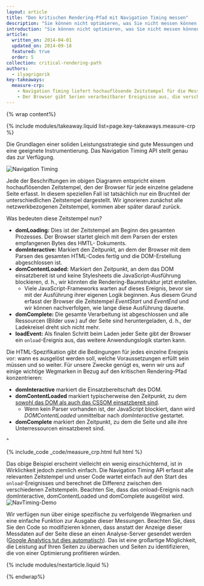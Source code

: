```yaml
---
layout: article
title: "Den kritischen Rendering-Pfad mit Navigation Timing messen"
description: "Sie können nicht optimieren, was Sie nicht messen können. Mit dem Navigation Timing API verfügen wir jedoch über alle notwendigen Tools zum Messen der einzelnen Schritte des kritischen Rendering-Pfads (Critical Rendering Path, CRP)!"
introduction: "Sie können nicht optimieren, was Sie nicht messen können. Mit dem Navigation Timing API verfügen wir jedoch über alle notwendigen Tools zum Messen der einzelnen Schritte des kritischen Rendering-Pfads (Critical Rendering Path, CRP)!"
article:
  written_on: 2014-04-01
  updated_on: 2014-09-18
  featured: true
  order: 5
collection: critical-rendering-path
authors:
  - ilyagrigorik
key-takeaways:
  measure-crp:
    - Navigation Timing liefert hochauflösende Zeitstempel für die Messung des CRP.
    - Der Browser gibt Serien verarbeitbarer Ereignisse aus, die verschiedene Phasen des CRP erfassen.
---
```

{% wrap content%}

<style>
  img, video, object {
    max-width: 100%;
  }

  img.center {
    display: block;
    margin-left: auto;
    margin-right: auto;
  }
</style>

{% include modules/takeaway.liquid list=page.key-takeaways.measure-crp %}

Die Grundlagen einer soliden Leistungsstrategie sind gute Messungen und eine geeignete Instrumentierung. Das Navigation Timing API stellt genau das zur Verfügung.

<img src="images/dom-navtiming.png" class="center" alt="Navigation Timing">

Jede der Beschriftungen im obigen Diagramm entspricht einem hochauflösenden Zeitstempel, den der Browser für jede einzelne geladene Seite erfasst. In diesem speziellen Fall ist tatsächlich nur ein Bruchteil der unterschiedlichen Zeitstempel dargestellt. Wir ignorieren zunächst alle netzwerkbezogenen Zeitstempel, kommen aber später darauf zurück.

Was bedeuten diese Zeitstempel nun?

* **domLoading:** Dies ist der Zeitstempel am Beginn des gesamten Prozesses. Der Browser startet gleich mit dem Parsen der ersten empfangenen Bytes des HMTL-
  Dokuments.
* **domInteractive:** Markiert den Zeitpunkt, an dem der Browser mit dem Parsen des gesamten HTML-Codes fertig und die DOM-Erstellung abgeschlossen ist.
* **domContentLoaded:** Markiert den Zeitpunkt, an dem das DOM einsatzbereit ist und keine Stylesheets die JavaScript-Ausführung blockieren, d. h., wir könnten die Rendering-Baumstruktur jetzt erstellen.
    * Viele JavaScript-Frameworks warten auf dieses Ereignis, bevor sie mit der Ausführung ihrer eigenen Logik beginnen. Aus diesem Grund erfasst der Browser die Zeitstempel _EventStart_ und _EventEnd_ und wir können nachverfolgen, wie lange diese Ausführung dauerte.
* **domComplete:** Die gesamte Verarbeitung ist abgeschlossen und alle Ressourcen (Bilder usw.) auf der Seite sind heruntergeladen, d. h., der Ladekreisel dreht sich nicht mehr.
* **loadEvent:** Als finalen Schritt beim Laden jeder Seite gibt der Browser ein `onload`-Ereignis aus, das weitere Anwendungslogik starten kann.

Die HTML-Spezifikation gibt die Bedingungen für jedes einzelne Ereignis vor: wann es ausgelöst werden soll, welche Voraussetzungen erfüllt sein müssen und so weiter. Für unsere Zwecke genügt es, wenn wir uns auf einige wichtige Wegmarken in Bezug auf den kritischen Rendering-Pfad konzentrieren:

* **domInteractive** markiert die Einsatzbereitschaft des DOM.
* **domContentLoaded** markiert typischerweise den Zeitpunkt, zu dem [sowohl das DOM als auch das CSSOM einsatzbereit sind](http://calendar.perfplanet.com/2012/deciphering-the-critical-rendering-path/).
    * Wenn kein Parser vorhanden ist, der JavaScript blockiert, dann wird _DOMContentLoaded_ unmittelbar nach _domInteractive_ gestartet.
* **domComplete** markiert den Zeitpunkt, zu dem die Seite und alle ihre Unterressourcen einsatzbereit sind.

^

{% include_code _code/measure_crp.html full html %}

Das obige Beispiel erscheint vielleicht ein wenig einschüchternd, ist in Wirklichkeit jedoch ziemlich einfach.  Die Navigation Timing API erfasst alle relevanten Zeitstempel und unser Code wartet einfach auf den Start des `onload`-Ereignisses und berechnet die Differenz zwischen den verschiedenen Zeitstempeln. Beachten Sie, dass das onload-Ereignis nach domInteractive, domContentLoaded und domComplete ausgelöst wird.
<img src="images/device-navtiming-small.png" class="center" alt="NavTiming-Demo">

Wir verfügen nun über einige spezifische zu verfolgende Wegmarken und eine einfache Funktion zur Ausgabe dieser Messungen. Beachten Sie, dass Sie den Code so modifizieren können, dass anstatt der Anzeige dieser Messdaten auf der Seite diese an einen Analyse-Server gesendet werden ([Google Analytics tut dies automatisch](https://support.google.com/analytics/answer/1205784?hl=de)). Das ist eine großartige Möglichkeit, die Leistung auf Ihren Seiten zu überwachen und Seiten zu identifizieren, die von einer Optimierung profitieren würden.

{% include modules/nextarticle.liquid %}

{% endwrap%}

